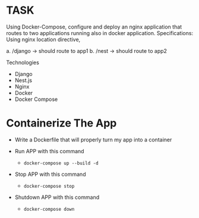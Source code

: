 # TASK

Using Docker-Compose, configure and deploy an nginx application that routes to two applications running also in docker application.
Specifications: Using nginx location directive,

a. /django -> should route to app1
b. /nest -> should route to app2

Technologies
* Django
* Nest.js
* Nginx
* Docker
* Docker Compose

# Containerize The App
* Write a Dockerfile that will properly turn my app into a container

* Run APP with this command 
    - `docker-compose up --build -d `

* Stop APP with this command 
    - `docker-compose stop `

* Shutdown APP with this command 
    - `docker-compose down`  
